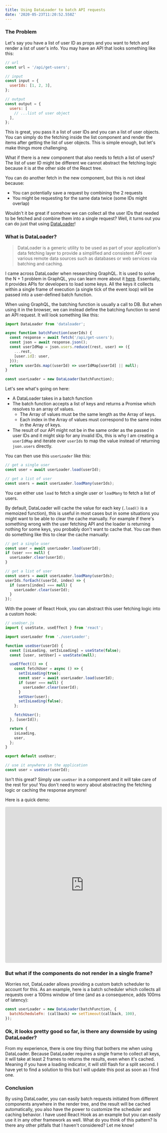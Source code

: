 ```yaml
---
title: Using DataLoader to batch API requests
date: '2020-05-23T11:20:52.558Z'
---
```


### The Problem

Let's say you have a list of user ID as props and you want to fetch and render a list of user's info. You may have an API that looks something like this:

```jsx
// url
const url = '/api/get-users';

// input
const input = {
  userIds: [1, 2, 3],
};

// output
const output = {
  users: [
    // ...list of user object
  ],
};
```

This is great, you pass it a list of user IDs and you can a list of user objects. You can simply do the fetching inside the list component and render the items after getting the list of user objects. This is simple enough, but let's make things more challenging.

What if there is a new component that also needs to fetch a list of users? The list of user ID might be different we cannot abstract the fetching logic because it is at the other side of the React tree.

You can do another fetch in the new component, but this is not ideal because:

- You can potentially save a request by combining the 2 requests
- You might be requesting for the same data twice (some IDs might overlap)

Wouldn't it be great if somehow we can collect all the user IDs that needed to be fetched and combine them into a single request? Well, it turns out you can do just that using [DataLoader](https://github.com/graphql/dataloader)!

### What is DataLoader?

> DataLoader is a generic utility to be used as part of your application's data fetching layer to provide a simplified and consistent API over various remote data sources such as databases or web services via batching and caching.

I came across DataLoader when researching GraphQL. It is used to solve the N + 1 problem in GraphQL, you can learn more about it [here](https://itnext.io/what-is-the-n-1-problem-in-graphql-dd4921cb3c1a). Essentially, it provides APIs for developers to load some keys. All the keys it collects within a single frame of execution (a single tick of the event loop) will be passed into a user-defined batch function.

When using GraphQL, the batching function is usually a call to DB. But when using it in the browser, we can instead define the batching function to send an API request. It will look something like this:

```jsx
import DataLoader from 'dataloader';

async function batchFunction(userIds) {
  const response = await fetch('/api/get-users');
  const json = await response.json();
  const userIdMap = json.users.reduce((rest, user) => ({
    ...rest,
    [user.id]: user,
  }));
  return userIds.map((userId) => userIdMap[userId] || null);
}

const userLoader = new DataLoader(batchFunction);
```

Let's see what's going on here:

- A DataLoader takes in a batch function
- The batch function accepts a list of keys and returns a Promise which resolves to an array of values.
  - The Array of values must be the same length as the Array of keys.
  - Each index in the Array of values must correspond to the same index in the Array of keys.
- The result of our API might not be in the same order as the passed in user IDs and it might skip for any invalid IDs, this is why I am creating a `userIdMap` and iterate over `userIds` to map the value instead of returning `json.users` directly.

You can then use this `userLoader` like this:

```jsx
// get a single user
const user = await userLoader.load(userId);

// get a list of user
const users = await userLoader.loadMany(userIds);
```

You can either use `load` to fetch a single user or `loadMany` to fetch a list of users.

By default, DataLoader will cache the value for each key (`.load()` is a memoized function), this is useful in most cases but in some situations you might want to be able to clear the cache manually. For example if there's something wrong with the user fetching API and the loader is returning nothing for some keys, you probably don't want to cache that. You can then do something like this to clear the cache manually:

```jsx
// get a single user
const user = await userLoader.load(userId);
if (user === null) {
  userLoader.clear(userId);
}

// get a list of user
const users = await userLoader.loadMany(userIds);
userIds.forEach((userId, index) => {
  if (users[index] === null) {
    userLoader.clear(userId);
  }
});
```

With the power of React Hook, you can abstract this user fetching logic into a custom hook:

```jsx
// useUser.js
import { useState, useEffect } from 'react';

import userLoader from './userLoader';

function useUser(userId) {
  const [isLoading, setIsLoading] = useState(false);
  const [user, setUser] = useState(null);

  useEffect(() => {
    const fetchUser = async () => {
      setIsLoading(true);
      const user = await userLoader.load(userId);
      if (user === null) {
        userLoader.clear(userId);
      }
      setUser(user);
      setIsLoading(false);
    };

    fetchUser();
  }, [userId]);

  return {
    isLoading,
    user,
  };
}

export default useUser;

// use it anywhere in the application
const user = useUser(userId);
```

Isn't this great? Simply use `useUser` in a component and it will take care of the rest for you! You don't need to worry about abstracting the fetching logic or caching the response anymore!

Here is a quick demo:
<iframe
  src="https://codesandbox.io/embed/dataloader-example-t5l1y?fontsize=14&hidenavigation=1&theme=dark"
  style="width:100%; height:500px; border:0; border-radius: 4px; overflow:hidden;"
  title="DataLoader example"
  allow="accelerometer; ambient-light-sensor; camera; encrypted-media; geolocation; gyroscope; hid; microphone; midi; payment; usb; vr; xr-spatial-tracking"
  sandbox="allow-forms allow-modals allow-popups allow-presentation allow-same-origin allow-scripts"
></iframe>

### But what if the components do not render in a single frame?

Worries not, DataLoader allows providing a custom batch scheduler to account for this. As an example, here is a batch scheduler which collects all requests over a 100ms window of time (and as a consequence, adds 100ms of latency):

```jsx
const userLoader = new DataLoader(batchFunction, {
  batchScheduleFn: (callback) => setTimeout(callback, 100),
});
```

### Ok, it looks pretty good so far, is there any downside by using DataLoader?

From my experience, there is one tiny thing that bothers me when using DataLoader. Because DataLoader requires a single frame to collect all keys, it will take at least 2 frames to returns the results, even when it's cached. Meaning if you have a loading indicator, it will still flash for a split second. I have yet to find a solution to this but I will update this post as soon as I find one.

### Conclusion

By using DataLoader, you can easily batch requests initiated from different components anywhere in the render tree, and the result will be cached automatically, you also have the power to customize the scheduler and caching behavior. I have used React Hook as an example but you can easily use it in any other framework as well. What do you think of this pattern? Is there any other pitfalls that I haven't considered? Let me know!

